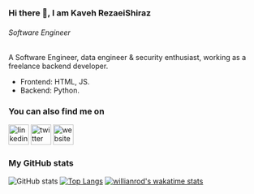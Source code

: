 ### Hi there 👋, I am Kaveh RezaeiShiraz
###### *Software Engineer*

A Software Engineer, data engineer & security enthusiast, working as a freelance backend developer.
* Frontend: HTML, JS.
* Backend: Python.


### You can also find me on

[<img src='https://cdn.jsdelivr.net/npm/simple-icons@3.0.1/icons/linkedin.svg' alt='linkedin' height='40'>](https://www.linkedin.com/in/KavehRS/) [<img src='https://cdn.jsdelivr.net/npm/simple-icons@3.0.1/icons/twitter.svg' alt='twitter' height='40'>](https://twitter.com/@kavehrs)  [<img src='https://cdn.jsdelivr.net/npm/simple-icons@3.0.1/icons/icloud.svg' alt='website' height='40'>](https://www.kavehrs.com)  



### My GitHub stats

![GitHub stats](https://github-readme-stats.vercel.app/api?username=kavehrs&count_private=true)
[![Top Langs](https://github-readme-stats.vercel.app/api/top-langs/?username=kavehrs&langs_count=8)](https://github.com/kavehrs)
[![willianrod's wakatime stats](https://github-readme-stats.vercel.app/api/wakatime?username=kavehrs)](https://github.com/kavehrs)









<!--
**KavehRS/KavehRS** is a ✨ _special_ ✨ repository because its `README.md` (this file) appears on your GitHub profile.

Here are some ideas to get you started:

- 🔭 I’m currently working on ...
- 🌱 I’m currently learning ...
- 👯 I’m looking to collaborate on ...
- 🤔 I’m looking for help with ...
- 💬 Ask me about ...
- 📫 How to reach me: ...
- 😄 Pronouns: ...
- ⚡ Fun fact: ...
-->






